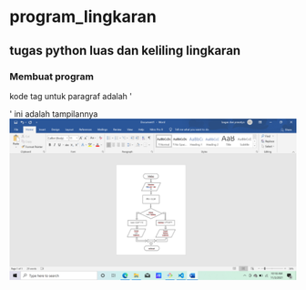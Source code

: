 # program_lingkaran
## tugas python luas dan keliling lingkaran

### Membuat program
kode tag untuk paragraf adalah '<p>'
ini adalah tampilannya
![Gambar1](ss/flowchat1.png)